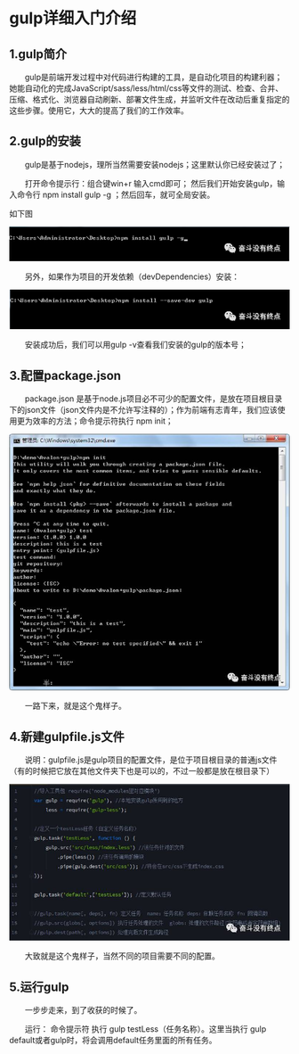 # gulp详细入门介绍

## 1.gulp简介
　　gulp是前端开发过程中对代码进行构建的工具，是自动化项目的构建利器；她能自动化的完成JavaScript/sass/less/html/css等文件的测试、检查、合并、压缩、格式化、浏览器自动刷新、部署文件生成，并监听文件在改动后重复指定的这些步骤。使用它，大大的提高了我们的工作效率。
## 2.gulp的安装

　　gulp是基于nodejs，理所当然需要安装nodejs；这里默认你已经安装过了；

　　打开命令提示行：组合键win+r    输入cmd即可；
然后我们开始安装gulp，输入命令行 npm install gulp -g  ；然后回车，就可全局安装。

如下图

![](image/1.jpg)

　　另外，如果作为项目的开发依赖（devDependencies）安装：

![](image/2.jpg)

　　安装成功后，我们可以用gulp -v查看我们安装的gulp的版本号；

## 3.配置package.json

　　package.json 是基于node.js项目必不可少的配置文件，是放在项目根目录下的json文件（json文件内是不允许写注释的）；作为前端有志青年，我们应该使用更为效率的方法；命令提示符执行 npm init；

![](image/3.jpg)

 　　一路下来，就是这个鬼样子。

## 4.新建gulpfile.js文件

　　说明：gulpfile.js是gulp项目的配置文件，是位于项目根目录的普通js文件（有的时候把它放在其他文件夹下也是可以的，不过一般都是放在根目录下）


![](image/4.jpg)

　　大致就是这个鬼样子，当然不同的项目需要不同的配置。

## 5.运行gulp

　　一步步走来，到了收获的时候了。

　　运行： 命令提示符 执行  gulp  testLess（任务名称）。这里当执行 gulp default或者gulp时，将会调用default任务里面的所有任务。